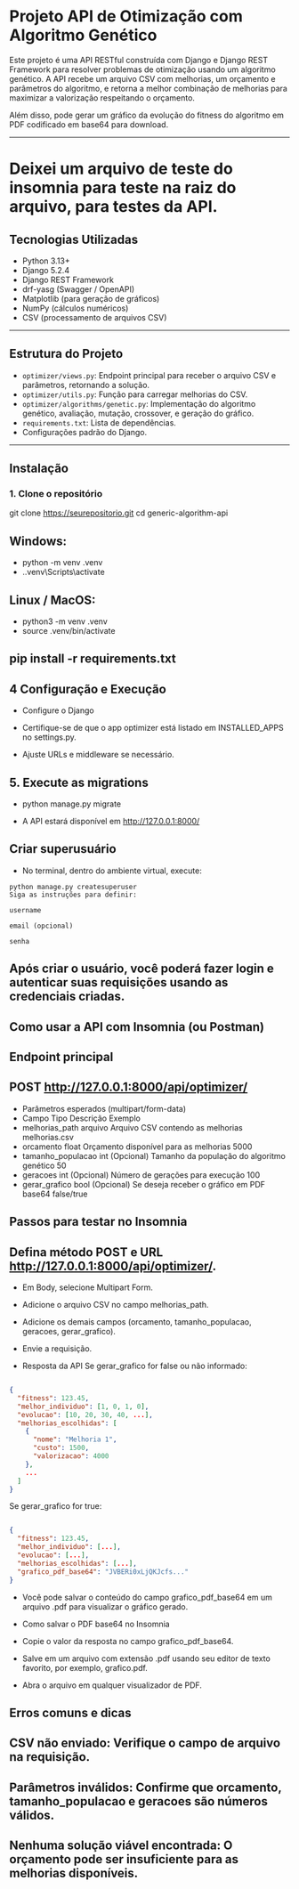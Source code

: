 # Projeto API de Otimização com Algoritmo Genético

Este projeto é uma API RESTful construída com Django e Django REST Framework para resolver problemas de otimização usando um algoritmo genético. A API recebe um arquivo CSV com melhorias, um orçamento e parâmetros do algoritmo, e retorna a melhor combinação de melhorias para maximizar a valorização respeitando o orçamento.

Além disso, pode gerar um gráfico da evolução do fitness do algoritmo em PDF codificado em base64 para download.

---

# Deixei um arquivo de teste do insomnia para teste na raiz do arquivo, para testes da API.


## Tecnologias Utilizadas

- Python 3.13+
- Django 5.2.4
- Django REST Framework
- drf-yasg (Swagger / OpenAPI)
- Matplotlib (para geração de gráficos)
- NumPy (cálculos numéricos)
- CSV (processamento de arquivos CSV)

---

## Estrutura do Projeto

- `optimizer/views.py`: Endpoint principal para receber o arquivo CSV e parâmetros, retornando a solução.
- `optimizer/utils.py`: Função para carregar melhorias do CSV.
- `optimizer/algorithms/genetic.py`: Implementação do algoritmo genético, avaliação, mutação, crossover, e geração do gráfico.
- `requirements.txt`: Lista de dependências.
- Configurações padrão do Django.

---

## Instalação

### 1. Clone o repositório


git clone https://seurepositorio.git
cd generic-algorithm-api

## Windows:

- python -m venv .venv
- .\.venv\Scripts\activate

## Linux / MacOS:


- python3 -m venv .venv
- source .venv/bin/activate


## pip install -r requirements.txt


## 4 Configuração e Execução
- Configure o Django
- Certifique-se de que o app optimizer está listado em INSTALLED_APPS no settings.py.

- Ajuste URLs e middleware se necessário.

## 5. Execute as migrations
- python manage.py migrate

- A API estará disponível em http://127.0.0.1:8000/


## Criar superusuário
- No terminal, dentro do ambiente virtual, execute:


```
python manage.py createsuperuser
Siga as instruções para definir:

username

email (opcional)

senha

``` 

## Após criar o usuário, você poderá fazer login e autenticar suas requisições usando as credenciais criadas.

## Como usar a API com Insomnia (ou Postman)
## Endpoint principal

## POST http://127.0.0.1:8000/api/optimizer/
- Parâmetros esperados (multipart/form-data)
- Campo	Tipo	Descrição	Exemplo
- melhorias_path	arquivo	Arquivo CSV contendo as melhorias	melhorias.csv
- orcamento	float	Orçamento disponível para as melhorias	5000
- tamanho_populacao	int	(Opcional) Tamanho da população do algoritmo genético	50
- geracoes	int	(Opcional) Número de gerações para execução	100
- gerar_grafico	bool	(Opcional) Se deseja receber o gráfico em PDF base64	false/true

## Passos para testar no Insomnia
## Defina método POST e URL http://127.0.0.1:8000/api/optimizer/.

- Em Body, selecione Multipart Form.

- Adicione o arquivo CSV no campo melhorias_path.

- Adicione os demais campos (orcamento, tamanho_populacao, geracoes, gerar_grafico).

- Envie a requisição.

- Resposta da API Se gerar_grafico for false ou não informado:

``` json

{
  "fitness": 123.45,
  "melhor_individuo": [1, 0, 1, 0],
  "evolucao": [10, 20, 30, 40, ...],
  "melhorias_escolhidas": [
    {
      "nome": "Melhoria 1",
      "custo": 1500,
      "valorizacao": 4000
    },
    ...
  ]
} 

```
Se gerar_grafico for true:

``` json

{
  "fitness": 123.45,
  "melhor_individuo": [...],
  "evolucao": [...],
  "melhorias_escolhidas": [...],
  "grafico_pdf_base64": "JVBERi0xLjQKJcfs..."
}

```
- Você pode salvar o conteúdo do campo grafico_pdf_base64 em um arquivo .pdf para visualizar o gráfico gerado.

- Como salvar o PDF base64 no Insomnia
- Copie o valor da resposta no campo grafico_pdf_base64.

- Salve em um arquivo com extensão .pdf usando seu editor de texto favorito, por exemplo, grafico.pdf.

- Abra o arquivo em qualquer visualizador de PDF.

## Erros comuns e dicas
## CSV não enviado: Verifique o campo de arquivo na requisição.

## Parâmetros inválidos: Confirme que orcamento, tamanho_populacao e geracoes são números válidos.

## Nenhuma solução viável encontrada: O orçamento pode ser insuficiente para as melhorias disponíveis.




